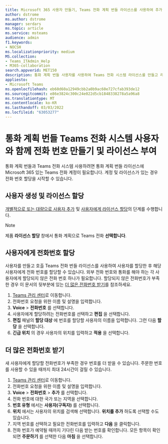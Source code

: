```yaml
---
title: Microsoft 365 사용자 만들기, Teams 전화 계획 번들 라이선스를 사용하여 추가 및 전화 번호 할당
author: dstrome
ms.author: dstrome
manager: serdars
ms.topic: article
ms.service: msteams
audience: admin
f1.keywords:
- NOCSH
ms.localizationpriority: medium
MS.collection:
- Teams_ITAdmin_Help
- M365-collaboration
search.appverid: MET150
description: 통화 계획 번들 사용자를 사용하여 Teams 전화 시스템 라이선스를 만들고 라이선스를 부여하는 방법을 알아보고 전화 번호를 할당하는 방법에 대해 자세히 알아보습니다.
appliesto:
- Microsoft Teams
ms.openlocfilehash: eb60d60a12949cbb2a0b9ac60e727cfab393de12
ms.sourcegitcommit: e86e3824c300c24e022d5cb1848338278a5a96a8
ms.translationtype: MT
ms.contentlocale: ko-KR
ms.lasthandoff: 03/03/2022
ms.locfileid: "63053277"
---
```

# <a name="create-and-license-teams-phone-system-with-calling-plan-bundle-users-and-assign-them-phone-numbers"></a>통화 계획 번들 Teams 전화 시스템 사용자와 함께 전화 번호 만들기 및 라이선스 부여

통화 계획 번들과 Teams 전화 시스템 사용하려면 통화 계획 번들 라이선스에 Microsoft 365 있는 Teams 전화 계정이 필요합니다. 계정 및 라이선스가 있는 경우 전화 번호 할당을 시작할 수 있습니다.

## <a name="create-and-license-users"></a>사용자 생성 및 라이선스 할당

[개별적으로 또는 대량으로 사용자 추가](/microsoft-365/admin/add-users/add-users) 및 [사용자에게 라이선스 할당](/microsoft-365/admin/manage/assign-licenses-to-users)의 단계를 수행합니다.

> [!NOTE]
> 제품 **라이선스 할당** 창에서 통화 계획으로 Teams 전화 **선택합니다**.

## <a name="assign-phone-numbers-to-users"></a>사용자에게 전화번호 할당

사용자를 만들고 호출 Teams 전화 번들 라이선스를 사용하여 사용자를 할당한 후 해당 사용자에게 전화 번호를 할당할 수 있습니다. 외부 전화 번호와 통화를 해야 하는 각 사용자에게 할당되지 않은 전화 번호 하나가 필요합니다. 할당되지 않은 전화번호가 부족한 경우 이 문서의 뒷부분에 있는 [더 많은 전화번호 받기](#get-more-phone-numbers)를 참조하세요.

1. [Teams 관리 센터](https://admin.teams.microsoft.com)로 이동합니다.
2. 전화번호 요청을 위한 이름 및 설명을 입력합니다.
3. **Voice** > **전화번호** 를 선택합니다.
4. 사용자에게 할당하려는 전화번호를 선택하고 **편집** 을 선택합니다.
5. **편집** 패널의 **할당 대상** 에 번호를 할당할 사용자의 이름을 입력합니다. 그런 다음 **할당** 을 선택합니다.
6. **긴급 위치** 의 경우 사용자의 위치를 입력하고 **적용** 을 선택합니다.

## <a name="get-more-phone-numbers"></a>더 많은 전화번호 받기

새 사용자에게 할당할 전화번호가 부족한 경우 번호를 더 받을 수 있습니다. 주문한 번호를 사용할 수 있을 때까지 최대 24시간이 걸릴 수 있습니다.

1. [Teams 관리 센터](https://admin.teams.microsoft.com)로 이동합니다.
2. 전화번호 요청을 위한 이름 및 설명을 입력합니다.
3. **Voice** > **전화번호** > **추가** 를 선택합니다.
4. 전화 번호에 대한 국가 또는 지역을 선택합니다.
5. **번호 유형** 에서는 **사용자(구독자)** 를 선택합니다.
6. **위치** 에서는 사용자의 위치를 검색해 선택합니다. **위치를 추가** 하도록 선택할 수도 있습니다.
7. 지역 번호를 선택하고 필요한 전화번호를 입력하고 **다음** 을 클릭합니다.
8. 전화 번호가 예약될 때까지 기다린 다음 받는 번호를 확인합니다. 모든 항목이 확인되면 **주문하기** 를 선택한 다음 **마침** 을 선택합니다.
